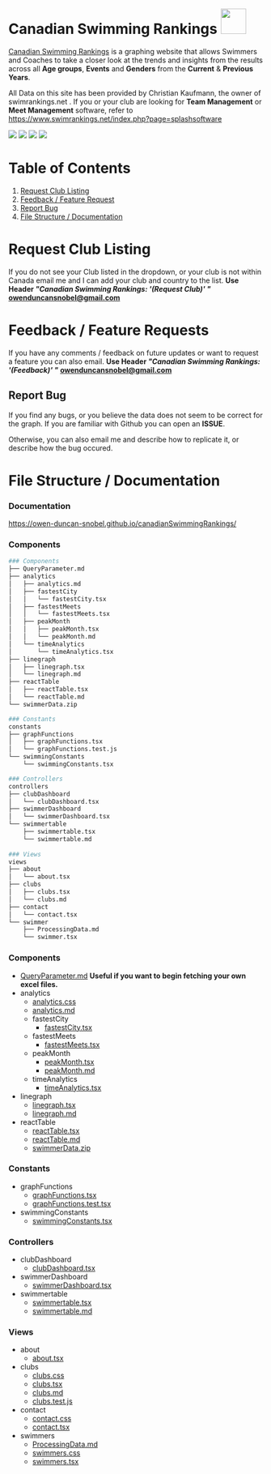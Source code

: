 # Canadian Swimming Rankings   <img src="https://i.gyazo.com/5931b368adbf4d985e24f37012cebbc3.png" width="50" height="50">
[Canadian Swimming Rankings](http://www.canadianswimmingrankings.ca) is a graphing website that allows Swimmers and Coaches to take a closer look at the trends and insights from the results across all **Age groups**, **Events** and **Genders** from the **Current** & **Previous Years**.  

All Data on this site has been provided by Christian Kaufmann, the owner of swimrankings.net .   If you or your club are looking for **Team Management** or **Meet Management** software, refer to https://www.swimrankings.net/index.php?page=splashsoftware 

![](https://gyazo.com/63ca11f92848681bfbb7190a4ad6912a.png)
![](https://gyazo.com/33094e11879d3b4f30e5617b170dd20d.png)
![](https://gyazo.com/e49fa62a5e16d6e51994fc1dc478d1b7.png)
![](https://gyazo.com/b9f85a972a97990fbedbbe455ca74dd3.png)

# Table of Contents
1. [Request Club Listing](#RequestClubListing)
2. [Feedback / Feature Request](#feedback)
3. [Report Bug](#bugs)
4. [File Structure / Documentation](#filestructure)



<a id="RequestClubListing"> </a>
# Request Club Listing 


If you do not see your Club listed in the dropdown, or your club is not within Canada email me and I can add your club and country to the list.
**Use Header *"Canadian Swimming Rankings: '(Request Club)' "***
**owenduncansnobel@gmail.com**

<a id="feedback"> </a>
# Feedback / Feature Requests

If you have any comments / feedback on future updates or want to request a feature you can also email. 
**Use Header *"Canadian Swimming Rankings: '(Feedback)' "***
**owenduncansnobel@gmail.com**

<a id="bugs"> </a>
## Report Bug

If you find any bugs, or you believe the data does not seem to be correct for the graph. If you are familiar with Github you can open an **ISSUE**.

Otherwise, you can also email me and describe how to replicate it, or describe how the bug occured.

<a id="filestructure"> </a>
# File Structure / Documentation

### Documentation
https://owen-duncan-snobel.github.io/canadianSwimmingRankings/
### Components

``` bash
### Components
├── QueryParameter.md
├── analytics
│   ├── analytics.md
│   ├── fastestCity
│   │   └── fastestCity.tsx
│   ├── fastestMeets
│   │   └── fastestMeets.tsx
│   ├── peakMonth
│   │   ├── peakMonth.tsx
│   │   └── peakMonth.md
│   └── timeAnalytics
│       └── timeAnalytics.tsx
├── linegraph
│   ├── linegraph.tsx
│   └── linegraph.md
├── reactTable
│   ├── reactTable.tsx
│   └── reactTable.md
└── swimmerData.zip

### Constants
constants
├── graphFunctions
│   ├── graphFunctions.tsx
│   └── graphFunctions.test.js
└── swimmingConstants
    └── swimmingConstants.tsx

### Controllers
controllers
├── clubDashboard
│   └── clubDashboard.tsx
├── swimmerDashboard
│   └── swimmerDashboard.tsx
└── swimmertable
    ├── swimmertable.tsx
    └── swimmertable.md
    
### Views
views
├── about
│   └── about.tsx
├── clubs
│   ├── clubs.tsx
│   └── clubs.md
├── contact
│   └── contact.tsx
└── swimmer
    ├── ProcessingData.md
    └── swimmer.tsx
```

### Components
* [QueryParameter.md](https://github.com/owen-duncan-snobel/canadianSwimmingRankings/blob/master/src/components/QueryParameter.md) **Useful if you want to begin fetching your own excel files.**
* analytics
	* [analytics.css](https://github.com/owen-duncan-snobel/canadianSwimmingRankings/blob/master/src/components/analytics/analytics.css)
	* [analytics.md](https://github.com/owen-duncan-snobel/canadianSwimmingRankings/blob/master/src/components/analytics/analytics.md)
	* fastestCity
		*  [fastestCity.tsx](https://github.com/owen-duncan-snobel/canadianSwimmingRankings/blob/master/src/components/analytics/fastestCity/fastestCity.tsx)
	* fastestMeets
		*  [fastestMeets.tsx](https://github.com/owen-duncan-snobel/canadianSwimmingRankings/blob/master/src/components/analytics/fastestMeets/fastestMeets.tsx)
	*  peakMonth
		* [peakMonth.tsx](https://github.com/owen-duncan-snobel/canadianSwimmingRankings/blob/master/src/components/analytics/peakMonth/peakMonth.tsx)
		* [peakMonth.md](https://github.com/owen-duncan-snobel/canadianSwimmingRankings/blob/master/src/components/analytics/peakMonth/peakMonth.md)
	* timeAnalytics
		*  [timeAnalytics.tsx](https://github.com/owen-duncan-snobel/canadianSwimmingRankings/blob/master/src/components/analytics/timeAnalytics/timeAnalytics.tsx)
* linegraph
	* [linegraph.tsx](https://github.com/owen-duncan-snobel/canadianSwimmingRankings/blob/master/src/components/linegraph/linegraph.tsx)
	* [linegraph.md](https://github.com/owen-duncan-snobel/canadianSwimmingRankings/blob/master/src/components/linegraph/linegraph.md)
* reactTable
	*  [reactTable.tsx](https://github.com/owen-duncan-snobel/canadianSwimmingRankings/blob/master/src/components/reactTable/reactTable.tsx)
	* [reactTable.md](https://github.com/owen-duncan-snobel/canadianSwimmingRankings/blob/master/src/components/reactTable/reactTable.md)
	* [swimmerData.zip](https://github.com/owen-duncan-snobel/canadianSwimmingRankings/blob/master/src/components/swimmerData.zip)

### Constants
* graphFunctions
	*  [graphFunctions.tsx](https://github.com/owen-duncan-snobel/canadianSwimmingRankings/blob/master/src/constants/graphFunctions/graphFunctions.tsx)
	*  [graphFunctions.test.tsx](https://github.com/owen-duncan-snobel/canadianSwimmingRankings/blob/master/src/constants/graphFunctions/graphFunctions.test.tsx)
* swimmingConstants
	*  [swimmingConstants.tsx](https://github.com/owen-duncan-snobel/canadianSwimmingRankings/blob/master/src/constants/swimmingConstants/swimmingConstants.tsx)

### Controllers

* clubDashboard
	*  [clubDashboard.tsx](https://github.com/owen-duncan-snobel/canadianSwimmingRankings/blob/master/src/controllers/clubDashboard/clubDashboard.tsx)
* swimmerDashboard
	*  [swimmerDashboard.tsx](https://github.com/owen-duncan-snobel/canadianSwimmingRankings/blob/master/src/controllers/swimmerDashboard/swimmerDashboard.tsx)
* swimmertable
	* [swimmertable.tsx](https://github.com/owen-duncan-snobel/canadianSwimmingRankings/blob/master/src/controllers/swimmertable/swimmertable.tsx)
	* [swimmertable.md](https://github.com/owen-duncan-snobel/canadianSwimmingRankings/blob/master/src/controllers/swimmertable/swimmertable.md)
    
### Views

* about
	* [about.tsx](https://github.com/owen-duncan-snobel/canadianSwimmingRankings/blob/master/src/views/about/about.tsx)
* clubs
	* [clubs.css](https://github.com/owen-duncan-snobel/canadianSwimmingRankings/blob/master/src/views/clubs/clubs.css)
	* [clubs.tsx](https://github.com/owen-duncan-snobel/canadianSwimmingRankings/blob/master/src/views/clubs/clubs.tsx)
	* [clubs.md](https://github.com/owen-duncan-snobel/canadianSwimmingRankings/blob/master/src/views/clubs/clubs.md)
	* [clubs.test.js](https://github.com/owen-duncan-snobel/canadianSwimmingRankings/blob/master/src/views/clubs/clubs.test.js)
* contact
	* [contact.css](https://github.com/owen-duncan-snobel/canadianSwimmingRankings/blob/master/src/views/contact/contact.css)
	* [contact.tsx](https://github.com/owen-duncan-snobel/canadianSwimmingRankings/blob/master/src/views/contact/contact.tsx)
* swimmers
	*  [ProcessingData.md](https://github.com/owen-duncan-snobel/canadianSwimmingRankings/blob/master/src/views/swimmers/ProcessingData.md)
	* [swimmers.css](https://github.com/owen-duncan-snobel/canadianSwimmingRankings/blob/master/src/views/swimmers/swimmers.css)
	* [swimmers.tsx](https://github.com/owen-duncan-snobel/canadianSwimmingRankings/blob/master/src/views/swimmers/swimmers.tsx)
